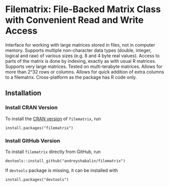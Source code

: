 # Filematrix: File-Backed Matrix Class with Convenient Read and Write Access

Interface for working with large matrices stored in files,
not in computer memory. Supports multiple non-character
data types (double, integer, logical and raw) of
various sizes (e.g. 8 and 4 byte real values).
Access to parts of the matrix is done by indexing, 
exactly as with usual R matrices.
Supports very large matrices.
Tested on multi-terabyte matrices.
Allows for more than 2^32 rows or columns.
Allows for quick addition of extra columns to a filematrix.
Cross-platform as the package has R code only.

## Installation

### Install CRAN Version

To install the
[CRAN version](https://CRAN.R-project.org/package=filematrix)
of `filematrix`, run

```
install.packages("filematrix")
```

### Install GitHub Version

To install `filematrix` directly from GitHub, run

```
devtools::install_github("andreyshabalin/filematrix")
```

If `devtools` package is missing, it can be installed with

```
install.packages("devtools")
```
